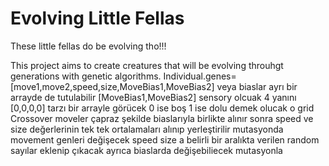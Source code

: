 # Evolving Little Fellas
 These little fellas do be evolving tho!!!

 This project aims to create creatures that will be evolving throuhgt generations with genetic algorithms.
Individual.genes=[move1,move2,speed,size,MoveBias1,MoveBias2] veya biaslar ayrı bir arrayde de tutulabilir [MoveBias1,MoveBias2]
sensory olcuak 4 yanını [0,0,0,0] tarzı bir arrayle görücek 0 ise boş 1 ise dolu demek olucak o grid
Crossover moveler çapraz şekilde biaslarıyla birlikte alınır sonra speed ve size değerlerinin tek tek ortalamaları alınıp yerleştirilir
mutasyonda movement genleri değişecek speed size a belirli bir aralıkta verilen random sayılar eklenip çıkacak ayrıca biaslarda değişebiliecek mutasyonla

